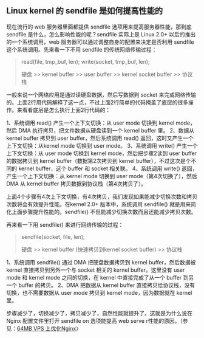 ## Linux kernel 的 sendfile 是如何提高性能的

现在流行的 web 服务器里面都提供 sendfile 选项用来提高服务器性能，那到底 sendfile 是什么，怎么影响性能的呢？sendfile 实际上是 Linux 2.0+ 以后的推出的一个系统调用，web 服务器可以通过调整自身的配置来决定是否利用 sendfile 这个系统调用。先来看一下不用 sendfile 的传统网络传输过程：

> read(file, tmp_buf, len);
> write(socket, tmp_buf, len);
>
> 硬盘 >> kernel buffer >> user buffer >> kernel socket buffer >> 协议栈

一般来说一个网络应用是通过读硬盘数据，然后写数据到 socket 来完成网络传输的。上面2行用代码解释了这一点，不过上面2行简单的代码掩盖了底层的很多操作。来看看底层是怎么执行上面2行代码的：

1、系统调用 read() 产生一个上下文切换：从 user mode 切换到 kernel mode，然后 DMA 执行拷贝，把文件数据从硬盘读到一个 kernel buffer 里。
2、数据从 kernel buffer 拷贝到 user buffer，然后系统调用 read() 返回，这时又产生一个上下文切换：从kernel mode 切换到 user mode。
3、系统调用 write() 产生一个上下文切换：从 user mode 切换到 kernel mode，然后把步骤2读到 user buffer 的数据拷贝到 kernel buffer（数据第2次拷贝到 kernel buffer），不过这次是个不同的 kernel buffer，这个 buffer 和 socket 相关联。
4、系统调用 write() 返回，产生一个上下文切换：从 kernel mode 切换到 user mode（第4次切换了），然后 DMA 从 kernel buffer 拷贝数据到协议栈（第4次拷贝了）。

上面4个步骤有4次上下文切换，有4次拷贝，我们发现如果能减少切换次数和拷贝次数将会有效提升性能。在kernel 2.0+ 版本中，系统调用 sendfile() 就是用来简化上面步骤提升性能的。sendfile() 不但能减少切换次数而且还能减少拷贝次数。

再来看一下用 sendfile() 来进行网络传输的过程：

> sendfile(socket, file, len);
>
> 硬盘 >> kernel buffer (快速拷贝到kernel socket buffer) >> 协议栈

1、系统调用 sendfile() 通过 DMA 把硬盘数据拷贝到 kernel buffer，然后数据被 kernel 直接拷贝到另外一个与 socket 相关的 kernel buffer。这里没有 user mode 和 kernel mode 之间的切换，在 kernel 中直接完成了从一个 buffer 到另一个 buffer 的拷贝。
2、DMA 把数据从 kernel buffer 直接拷贝给协议栈，没有切换，也不需要数据从 user mode 拷贝到 kernel mode，因为数据就在 kernel 里。

步骤减少了，切换减少了，拷贝减少了，自然性能就提升了。这就是为什么说在 Nginx 配置文件里打开 sendfile on 选项能提高 web serve r性能的原因。（参见：[64MB VPS 上优化Nginx](http://www.vpsee.com/2009/06/64mb-vps-optimize-nginx/)）